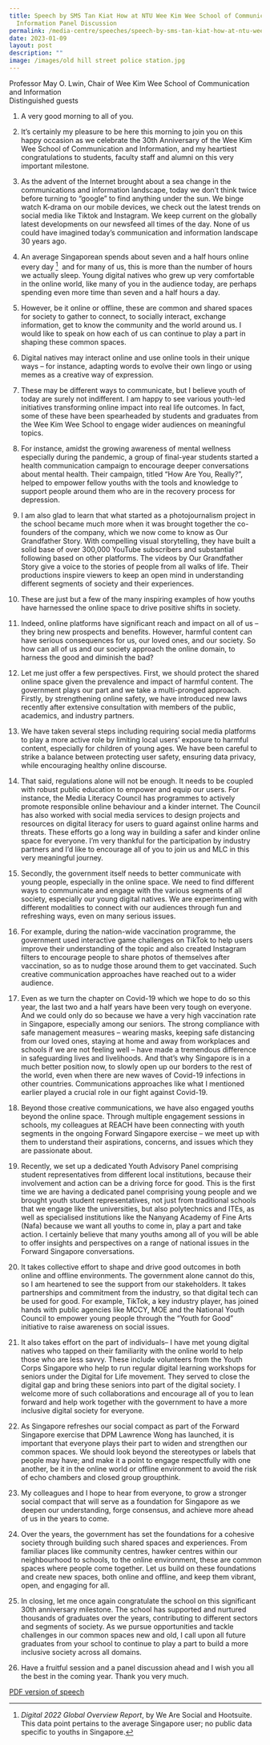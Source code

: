 ```yaml
---
title: Speech by SMS Tan Kiat How at NTU Wee Kim Wee School of Communication &
  Information Panel Discussion
permalink: /media-centre/speeches/speech-by-sms-tan-kiat-how-at-ntu-wee-kim-wee-school/
date: 2023-01-09
layout: post
description: ""
image: /images/old hill street police station.jpg
---
```

Professor May O. Lwin, Chair of Wee Kim Wee School of Communication and Information  
Distinguished guests

1. A very good morning to all of you.

3. It’s certainly my pleasure to be here this morning to join you on this happy occasion as we celebrate the 30th Anniversary of the Wee Kim Wee School of Communication and Information, and my heartiest congratulations to students, faculty staff and alumni on this very important milestone.  

4. As the advent of the Internet brought about a sea change in the communications and information landscape, today we don’t think twice before turning to “google” to find anything under the sun. We binge watch K-drama on our mobile devices, we check out the latest trends on social media like Tiktok and Instagram. We keep current on the globally latest developments on our newsfeed all times of the day. None of us could have imagined today’s communication and information landscape 30 years ago.

5. An average Singaporean spends about seven and a half hours online every day [^1]&nbsp;&nbsp;and for many of us, this is more than the number of hours we actually sleep. Young digital natives who grew up very comfortable in the online world, like many of you in the audience today, are perhaps spending even more time than seven and a half hours a day.

7. However, be it online or offline, these are common and shared spaces for society to gather to connect, to socially interact, exchange information, get to know the community and the world around us. I would like to speak on how each of us can continue to play a part in shaping these common spaces.&nbsp;  

8. Digital natives may interact online and use online tools in their unique ways – for instance, adapting words to evolve their own lingo or using memes as a creative way of expression.&nbsp;  

9. These may be different ways to communicate, but I believe youth of today are surely not indifferent. I am happy to see various youth-led initiatives transforming online impact into real life outcomes. In fact, some of these have been spearheaded by students and graduates from the Wee Kim Wee School to engage wider audiences on meaningful topics.&nbsp;  

10. For instance, amidst the growing awareness of mental wellness especially during the pandemic, a group of final-year students started a health communication campaign to encourage deeper conversations about mental health. Their campaign, titled “How Are You, Really?”, helped to empower fellow youths with the tools and knowledge to support people around them who are in the recovery process for depression.  

11. I am also glad to learn that what started as a photojournalism project in the school became much more when it was brought together the co-founders of the company, which we now come to know as Our Grandfather Story. With compelling visual storytelling, they have built a solid base of over 300,000 YouTube subscribers and substantial following based on other platforms. The videos by Our Grandfather Story give a voice to the stories of people from all walks of life. Their productions inspire viewers to keep an open mind in understanding different segments of society and their experiences.  

12. These are just but a few of the many inspiring examples of how youths have harnessed the online space to drive positive shifts in society.  

13. Indeed, online platforms have significant reach and impact on all of us – they bring new prospects and benefits. However, harmful content can have serious consequences for us, our loved ones, and our society. So how can all of us and our society approach the online domain, to harness the good and diminish the bad?  

14. Let me just offer a few perspectives. First, we should protect the shared online space given the prevalence and impact of harmful content. The government plays our part and we take a multi-pronged approach. Firstly, by strengthening online safety, we have introduced new laws recently after extensive consultation with members of the public, academics, and industry partners.  

15. We have taken several steps including requiring social media platforms to play a more active role by limiting local users’ exposure to harmful content, especially for children of young ages. We have been careful to strike a balance between protecting user safety, ensuring data privacy, while encouraging healthy online discourse.  

16. That said, regulations alone will not be enough. It needs to be coupled with robust public education to empower and equip our users. For instance, the Media Literacy Council has programmes to actively promote responsible online behaviour and a kinder internet. The Council has also worked with social media services to design projects and resources on digital literacy for users to guard against online harms and threats. These efforts go a long way in building a safer and kinder online space for everyone. I’m very thankful for the participation by industry partners and I’d like to encourage all of you to join us and MLC in this very meaningful journey.  

17. Secondly, the government itself needs to better communicate with young people, especially in the online space. We need to find different ways to communicate and engage with the various segments of all society, especially our young digital natives. We are experimenting with different modalities to connect with our audiences through fun and refreshing ways, even on many serious issues.  

18. For example, during the nation-wide vaccination programme, the government used interactive game challenges on TikTok to help users improve their understanding of the topic and also created Instagram filters to encourage people to share photos of themselves after vaccination, so as to nudge those around them to get vaccinated. Such creative communication approaches have reached out to a wider audience.&nbsp;  

19. Even as we turn the chapter on Covid-19 which we hope to do so this year, the last two and a half years have been very tough on everyone. And we could only do so because we have a very high vaccination rate in Singapore, especially among our seniors. The strong compliance with safe management measures – wearing masks, keeping safe distancing from our loved ones, staying at home and away from workplaces and schools if we are not feeling well – have made a tremendous difference in safeguarding lives and livelihoods. And that’s why Singapore is in a much better position now, to slowly open up our borders to the rest of the world, even when there are new waves of Covid-19 infections in other countries. Communications approaches like what I mentioned earlier played a crucial role in our fight against Covid-19.

20. Beyond those creative communications, we have also engaged youths beyond the online space. Through multiple engagement sessions in schools, my colleagues at REACH have been connecting with youth segments in the ongoing Forward Singapore exercise – we meet up with them to understand their aspirations, concerns, and issues which they are passionate about.  

21. Recently, we set up a dedicated Youth Advisory Panel comprising student representatives from different local institutions, because their involvement and action can be a driving force for good. This is the first time we are having a dedicated panel comprising young people and we brought youth student representatives, not just from traditional schools that we engage like the universities, but also polytechnics and ITEs, as well as specialised institutions like the Nanyang Academy of Fine Arts (Nafa) because we want all youths to come in, play a part and take action. I certainly believe that many youths among all of you will be able to offer insights and perspectives on a range of national issues in the Forward Singapore conversations.&nbsp;  

22. It takes collective effort to shape and drive good outcomes in both online and offline environments. The government alone cannot do this, so I am heartened to see the support from our stakeholders. It takes partnerships and commitment from the industry, so that digital tech can be used for good. For example, TikTok, a key industry player, has joined hands with public agencies like MCCY, MOE and the National Youth Council to empower young people through the “Youth for Good” initiative to raise awareness on social issues.  

23. It also takes effort on the part of individuals– I have met young digital natives who tapped on their familiarity with the online world to help those who are less savvy. These include volunteers from the Youth Corps Singapore who help to run regular digital learning workshops for seniors under the Digital for Life movement. They served to close the digital gap and bring these seniors into part of the digital society. I welcome more of such collaborations and encourage all of you to lean forward and help work together with the government to have a more inclusive digital society for everyone.

24. As Singapore refreshes our social compact as part of the Forward Singapore exercise that DPM Lawrence Wong has launched, it is important that everyone plays their part to widen and strengthen our common spaces. We should look beyond the stereotypes or labels that people may have; and make it a point to engage respectfully with one another, be it in the online world or offline environment to avoid the risk of echo chambers and closed group groupthink.  

25. My colleagues and I hope to hear from everyone, to grow a stronger social compact that will serve as a foundation for Singapore as we deepen our understanding, forge consensus, and achieve more ahead of us in the years to come.  

26. Over the years, the government has set the foundations for a cohesive society through building such shared spaces and experiences. From familiar places like community centres, hawker centres within our neighbourhood to schools, to the online environment, these are common spaces where people come together. Let us build on these foundations and create new spaces, both online and offline, and keep them vibrant, open, and engaging for all.  

27. In closing, let me once again congratulate the school on this significant 30th anniversary milestone. The school has supported and nurtured thousands of graduates over the years, contributing to different sectors and segments of society. As we pursue opportunities and tackle challenges in our common spaces new and old, I call upon all future graduates from your school to continue to play a part to build a more inclusive society across all domains.

28. Have a fruitful session and a panel discussion ahead and I wish you all the best in the coming year. Thank you very much.
 
[^1]: _Digital 2022 Global Overview Report_, by We Are Social and Hootsuite. This data point pertains to the average Singapore user; no public data specific to youths in Singapore.	

[PDF version of speech](/files/Speeches%202023/speech%20by%20sms%20tan%20kiat%20how%20at%20ntu%20wkwsci%20panel%20discussion%20event%20on%209%20jan%202023.pdf)
